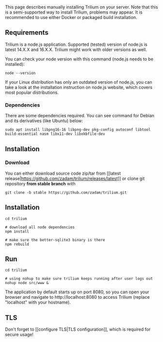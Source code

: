 This page describes manually installing Trilium on your server. Note that this is a semi-supported way to install Trilium, problems may appear. It is recommended to use either Docker or packaged build installation.

## Requirements

Trilium is a node.js application. Supported (tested) version of node.js is latest 14.X.X and 16.X.X. Trilium might work with older versions as well.

You can check your node version with this command (node.js needs to be installed):
~~~~
node --version
~~~~

If your Linux distribution has only an outdated version of node.js, you can take a look at the installation instruction on node.js website, which covers most popular distributions.

### Dependencies

There are some dependencies required. You can see command for Debian and its derivatives (like Ubuntu) below:

~~~~
sudo apt install libpng16-16 libpng-dev pkg-config autoconf libtool build-essential nasm libx11-dev libxkbfile-dev
~~~~

## Installation 

### Download
You can either download source code zip/tar from [[latest release|https://github.com/zadam/trilium/releases/latest]] or clone git repository **from stable branch** with 
~~~
git clone -b stable https://github.com/zadam/trilium.git
~~~

## Installation
~~~
cd trilium

# download all node dependencies
npm install

# make sure the better-sqlite3 binary is there
npm rebuild
~~~~

## Run

~~~~
cd trilium

# using nohup to make sure trilium keeps running after user logs out
nohup node src/www &
~~~~

The application by default starts up on port 8080, so you can open your browser and navigate to http://localhost:8080 to access Trilium (replace "localhost" with your hostname).

## TLS

Don't forget to [[configure TLS|TLS configuration]], which is required for secure usage!
